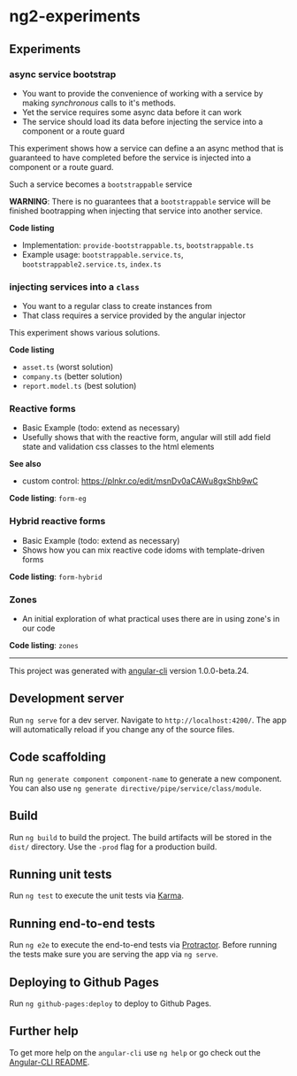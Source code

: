 # ng2-experiments

## Experiments

### async service bootstrap

* You want to provide the convenience of working with a service by making *synchronous* calls to it's methods.
* Yet the service requires some async data before it can work
* The service should load its data before injecting the service into a component or a route guard

This experiment shows how a service can define a an async method that is guaranteed to have completed
before the service is injected into a component or a route guard.

Such a service becomes a `bootstrappable` service

**WARNING**: There is no guarantees that a `bootstrappable` service will be finished bootrapping when
injecting that service into another service.

**Code listing**

* Implementation: `provide-bootstrappable.ts`, `bootstrappable.ts`
* Example usage: `bootstrappable.service.ts`, `bootstrappable2.service.ts`, `index.ts`


### injecting services into a `class`

* You want to a regular class to create instances from
* That class requires a service provided by the angular injector

This experiment shows various solutions.

**Code listing**

* `asset.ts` (worst solution)
* `company.ts` (better solution)
* `report.model.ts` (best solution)


### Reactive forms

* Basic Example (todo: extend as necessary)
* Usefully shows that with the reactive form, angular will still add field state and validation css classes to the html elements

**See also**

* custom control: https://plnkr.co/edit/msnDv0aCAWu8gxShb9wC

**Code listing**: `form-eg`


### Hybrid reactive forms

* Basic Example (todo: extend as necessary)
* Shows how you can mix reactive code idoms with template-driven forms

**Code listing**: `form-hybrid`


### Zones

* An initial exploration of what practical uses there are in using zone's in our code

**Code listing**: `zones`

----

This project was generated with [angular-cli](https://github.com/angular/angular-cli) version 1.0.0-beta.24.

## Development server
Run `ng serve` for a dev server. Navigate to `http://localhost:4200/`. The app will automatically reload if you change any of the source files.

## Code scaffolding

Run `ng generate component component-name` to generate a new component. You can also use `ng generate directive/pipe/service/class/module`.

## Build

Run `ng build` to build the project. The build artifacts will be stored in the `dist/` directory. Use the `-prod` flag for a production build.

## Running unit tests

Run `ng test` to execute the unit tests via [Karma](https://karma-runner.github.io).

## Running end-to-end tests

Run `ng e2e` to execute the end-to-end tests via [Protractor](http://www.protractortest.org/).
Before running the tests make sure you are serving the app via `ng serve`.

## Deploying to Github Pages

Run `ng github-pages:deploy` to deploy to Github Pages.

## Further help

To get more help on the `angular-cli` use `ng help` or go check out the [Angular-CLI README](https://github.com/angular/angular-cli/blob/master/README.md).
